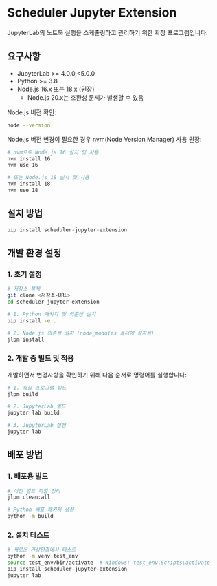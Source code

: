 # Scheduler Jupyter Extension

JupyterLab의 노트북 실행을 스케줄링하고 관리하기 위한 확장 프로그램입니다.

## 요구사항

* JupyterLab >= 4.0.0,<5.0.0
* Python >= 3.8
* Node.js 16.x 또는 18.x (권장)
  * Node.js 20.x는 호환성 문제가 발생할 수 있음

Node.js 버전 확인:
```bash
node --version
```

Node.js 버전 변경이 필요한 경우 nvm(Node Version Manager) 사용 권장:
```bash
# nvm으로 Node.js 16 설치 및 사용
nvm install 16
nvm use 16

# 또는 Node.js 18 설치 및 사용
nvm install 18
nvm use 18
```

## 설치 방법

```bash
pip install scheduler-jupyter-extension
```

## 개발 환경 설정

### 1. 초기 설정

```bash
# 저장소 복제
git clone <저장소-URL>
cd scheduler-jupyter-extension

# 1. Python 패키지 및 의존성 설치 
pip install -e .

# 2. Node.js 의존성 설치 (node_modules 폴더에 설치됨)
jlpm install
```

### 2. 개발 중 빌드 및 적용

개발하면서 변경사항을 확인하기 위해 다음 순서로 명령어를 실행합니다:

```bash
# 1. 확장 프로그램 빌드
jlpm build

# 2. JupyterLab 빌드
jupyter lab build

# 3. JupyterLab 실행
jupyter lab
```


## 배포 방법

### 1. 배포용 빌드
```bash
# 이전 빌드 파일 정리
jlpm clean:all

# Python 배포 패키지 생성
python -m build
```

### 2. 설치 테스트
```bash
# 새로운 가상환경에서 테스트
python -m venv test_env
source test_env/bin/activate  # Windows: test_env\Scripts\activate
pip install scheduler-jupyter-extension
jupyter lab
```
